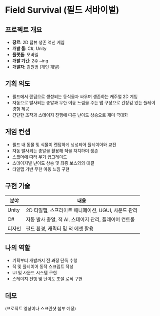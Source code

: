 # Field Survival (필드 서바이벌)

## 프로젝트 개요
- **장르**: 2D 탑뷰 생존 액션 게임  
- **개발 툴**: C#, Unity  
- **플랫폼**: 모바일  
- **개발 기간**: 2주 ~ing  
- **개발자**: 김원범 (개인 개발)

## 기획 의도
- 필드에서 랜덤으로 생성되는 동식물과 싸우며 생존하는 캐주얼 2D 게임  
- 자동으로 발사되는 총알과 무한 이동 느낌을 주는 맵 구성으로 긴장감 있는 플레이 경험 제공  
- 간단한 조작과 스테이지 진행에 따른 난이도 상승으로 재미 극대화

## 게임 컨셉
- 필드 내 동물 및 식물이 랜덤하게 생성되어 플레이어와 교전  
- 자동 발사되는 총알을 활용해 적을 처치하며 생존
- 스코어에 따라 무기 업그레이드
- 스테이지별 난이도 상승 및 최종 보스와의 대결  
- 타일맵 기반 무한 이동 느낌 구현

## 구현 기술
| 분야     | 내용                                       |
|----------|--------------------------------------------|
| Unity    | 2D 타일맵, 스프라이트 애니메이션, UGUI, 사운드 관리 |
| C#       | 자동 발사 총알, 적 AI, 스테이지 관리, 플레이어 컨트롤 |
| 디자인  | 필드 환경, 캐릭터 및 적 에셋 활용              |

## 나의 역할
- 기획부터 개발까지 전 과정 단독 수행  
- 적 및 플레이어 동작 스크립트 작성  
- UI 및 사운드 시스템 구현  
- 스테이지 진행 및 난이도 조절 로직 구현  

## 데모
(프로젝트 영상이나 스크린샷 첨부 예정)  

